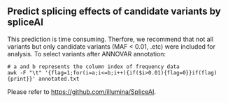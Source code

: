 ## Predict splicing effects of candidate variants by spliceAI
This prediction is time consuming. Therfore, we recommend that not all variants but only candidate variants (MAF < 0.01, .etc) were included for analysis.
To select variants after ANNOVAR annotation:
```
# a and b represents the column index of frequency data
awk -F "\t" '{flag=1;for(i=a;i<=b;i++){if($i>0.01){flag=0}}if(flag){print}}' annotated.txt
```
Please refer to https://github.com/illumina/SpliceAI.
